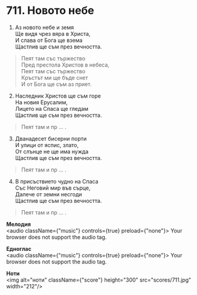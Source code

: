 # 711. Новото небе  

1. Аз новото небе и земя  
Ще видя чрез вяра в Христа,  
И слава от Бога ще взема  
Щастлив ще съм през вечността.  

> Пеят там със тържество  
> Пред престола Христов в небеса,  
> Пеят там със тържество  
> Кръстът ми ще бъде снет  
> И от Бога ще съм аз приет.  

2. Наследник Христов ще съм горе  
На новия Ерусалим,  
Лицето на Спаса ще гледам  
Щастлив ще съм през вечността.  

> Пеят там и пр ... .  

3. Дванадесет бисерни порти  
И улици от яспис, злато,  
От слънце не ще има нужда  
Щастлив ще съм през вечността.  

> Пеят там и пр ... .  

4. В присъствието чудно на Спаса  
Със Неговий мир във сърце,  
Далече от земни несгоди  
Щастлив ще съм през вечността.  

> Пеят там и пр ... .  

__Мелодия__  
<audio className={"music"} controls={true} preload={"none"}><source src="mp3/711.mp3" type="audio/mpeg"/>
Your browser does not support the audio tag.
</audio>  

__Едноглас__  
<audio className={"music"} controls={true} preload={"none"}><source src="transp/711.mp3" type="audio/mpeg"/>
Your browser does not support the audio tag.
</audio>  

__Ноти__  
<img alt="ноти" className={"score"} height="300" src="scores/711.jpg" width="212"/>
